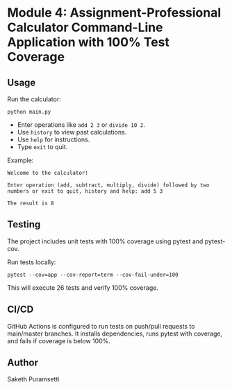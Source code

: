# Module 4: Assignment-Professional Calculator Command-Line Application with 100% Test Coverage

## Usage

Run the calculator:
```
python main.py
```

- Enter operations like `add 2 3` or `divide 10 2`.
- Use `history` to view past calculations.
- Use `help` for instructions.
- Type `exit` to quit.

Example:
```
Welcome to the calculator!

Enter operation (add, subtract, multiply, divide) followed by two numbers or exit to quit, history and help: add 5 3

The result is 8
```

## Testing

The project includes unit tests with 100% coverage using pytest and pytest-cov.

Run tests locally:
```
pytest --cov=app --cov-report=term --cov-fail-under=100
```

This will execute 26 tests and verify 100% coverage.

## CI/CD

GitHub Actions is configured to run tests on push/pull requests to main/master branches. It installs dependencies, runs pytest with coverage, and fails if coverage is below 100%.

## Author

Saketh Puramsetti